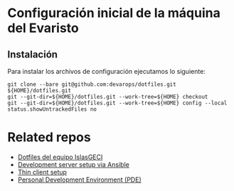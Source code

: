 # Configuración inicial de la máquina del Evaristo

## Instalación

Para instalar los archivos de configuración ejecutamos lo siguiente:

```shell
git clone --bare git@github.com:devarops/dotfiles.git ${HOME}/dotfiles.git
git --git-dir=${HOME}/dotfiles.git --work-tree=${HOME} checkout
git --git-dir=${HOME}/dotfiles.git --work-tree=${HOME} config --local status.showUntrackedFiles no
```

# Related repos

- [Dotfiles del equipo IslasGECI](https://github.com/IslasGECI/dotfiles)
- [Development server setup via Ansible](https://github.com/IslasGECI/development_server_setup)
- [Thin client setup](https://github.com/devarops/devenv)
- [Personal Development Environment (PDE)](https://github.com/IslasGECI/pde)
